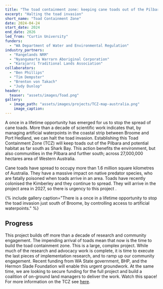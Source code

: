 ```yaml
---
title: "The toad containment zone: keeping cane toads out of the Pilbara."
excerpt: "Halting the toad invasion"
short_name: "Toad Containment Zone"
date: 2024-04-24
start_date: 2024
end_date: 2026
led_from: "Curtin University"
funders:
  - "WA Department of Water and Environmental Regulation"
industry_partners:
  - "Rangelands NRM"
  - "Nyangumarta Warrarn Aboriginal Corporation"
  - "Karajarri Traditional Lands Association"
collaborators:
  - "Ben Phillips"
  - "Tim Dempster"
  - "Brenton von Takach"
  - "Judy Dunlop"
header:
  teaser: "assets/images/Toad.png"
gallery:
  - image_path: "assets/images/projects/TCZ-map-australia.png"
    image_caption: 
---
```


A once in a lifetime opportunity has emerged for us to stop the spread of cane toads.  More than a decade of scientific work indicates that, by managing artificial waterpoints in the coastal strip between Broome and Port Hedland, we can halt the toad invasion.  Establishing this Toad Containment Zone (TCZ) will keep toads out of the Pilbara and potential habitat as far south as Shark Bay.  This action benefits the environment, but also communities in the Pilbara and further south; across 27,000,000 hectares area of Western Australia. 

Cane toads have spread to occupy more than 1.6 million square kilometres of Australia.  They have a massive impact on native predator species, who are fatally poisoned when toads arrive in an area.  Toads have recently colonised the Kimberley and they continue to spread.  They will arrive in the project area in 2027, so there is urgency to this project .


{% include gallery caption="There is a once in a lifetime opportunity to stop the toad invasion just south of Broome, by controlling access to artificial waterpoints." %}

## Progress

This project builds off more than a decade of research and community engagement.  The impending arrival of toads mean that now is the time to build the toad containment zone.  This is a large, complex project.  While much of the research and advocacy work is complete, it is time to execute the last pieces of implementation research, and to ramp up our community engagement.  Recent funding from WA State government, BHP, and the Hermon Slade Foundation will enable this urgent groundwork.  At the same time, we are looking to secure funding for the full project and build a coalition of on-ground land managers to deliver the work.  Watch this space!  For more information on the TCZ see [here](https://www.tcz.org.au).